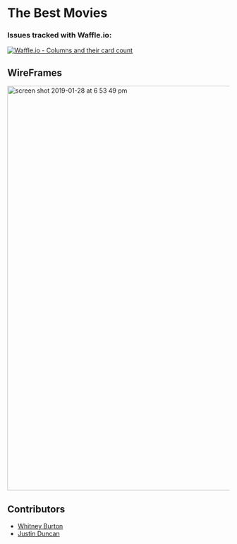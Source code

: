 # The Best Movies

### Issues tracked with Waffle.io:
[![Waffle.io - Columns and their card count](https://badge.waffle.io/JustinD85/The_Best_Movies.svg?columns=all)](https://waffle.io/JustinD85/The_Best_Movies)

## WireFrames
<img width="915" alt="screen shot 2019-01-28 at 6 53 49 pm" src="https://user-images.githubusercontent.com/18714169/51878962-daeddc00-232e-11e9-8bfa-7256e6f0fabb.png">

## Contributors
* [Whitney Burton](https://github.com/whitneyburton)
* [Justin Duncan](https://github.com/JustinD85)
